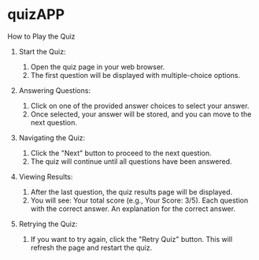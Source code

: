 # quizAPP

How to Play the Quiz

1. Start the Quiz:

   1.   Open the quiz page in your web browser.
   2. The first question will be displayed with multiple-choice options.

2. Answering Questions:

   1. Click on one of the provided answer choices to select your answer.
   2. Once selected, your answer will be stored, and you can move to the next question.

3. Navigating the Quiz:

   1. Click the "Next" button to proceed to the next question.
   2. The quiz will continue until all questions have been answered.

4. Viewing Results:

   1. After the last question, the quiz results page will be displayed.
   2. You will see: 
      Your total score (e.g., Your Score: 3/5).
Each question with the correct answer.
An explanation for the correct answer.

5. Retrying the Quiz:

   1. If you want to try again, click the "Retry Quiz" button.
This will refresh the page and restart the quiz.



